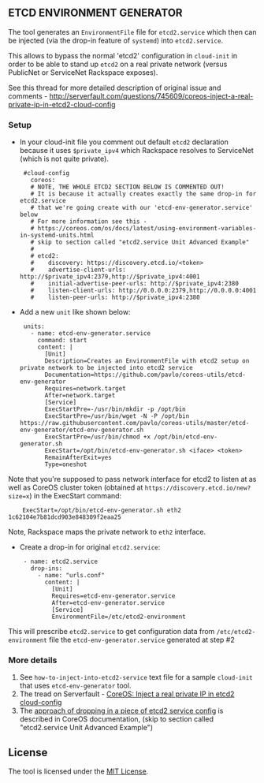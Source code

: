 ## ETCD ENVIRONMENT GENERATOR

The tool generates an `EnvironmentFile` file for `etcd2.service` which then can be injected (via the drop-in feature of `systemd`) into `etcd2.service`.

This allows to bypass the normal 'etcd2' configuration in `cloud-init` in order to be able to stand up `etcd2` on a real private network (versus PublicNet or ServiceNet Rackspace exposes).

See this thread for more detailed description of original issue and comments - http://serverfault.com/questions/745609/coreos-inject-a-real-private-ip-in-etcd2-cloud-config

### Setup

 - In your cloud-init file you comment out default `etcd2` declaration because it uses `$private_ipv4` which Rackspace resolves to ServiceNet (which is not quite private).

        #cloud-config
          coreos:
          # NOTE, THE WHOLE ETCD2 SECTION BELOW IS COMMENTED OUT!
          # It is because it actually creates exactly the same drop-in for etcd2.service
          # that we're going create with our 'etcd-env-generator.service' below
          # For more information see this -
          # https://coreos.com/os/docs/latest/using-environment-variables-in-systemd-units.html
          # skip to section called "etcd2.service Unit Advanced Example"
          #
          # etcd2:
          #    discovery: https://discovery.etcd.io/<token>
          #    advertise-client-urls: http://$private_ipv4:2379,http://$private_ipv4:4001
          #    initial-advertise-peer-urls: http://$private_ipv4:2380
          #    listen-client-urls: http://0.0.0.0:2379,http://0.0.0.0:4001
          #    listen-peer-urls: http://$private_ipv4:2380

 - Add a new `unit` like shown below:

        units:
          - name: etcd-env-generator.service
            command: start
            content: |
              [Unit]
              Description=Creates an EnvironmentFile with etcd2 setup on private network to be injected into etcd2 service
              Documentation=https://github.com/pavlo/coreos-utils/etcd-env-generator
              Requires=network.target
              After=network.target
              [Service]
              ExecStartPre=-/usr/bin/mkdir -p /opt/bin
              ExecStartPre=/usr/bin/wget -N -P /opt/bin https://raw.githubusercontent.com/pavlo/coreos-utils/master/etcd-env-generator/etcd-env-generator.sh
              ExecStartPre=/usr/bin/chmod +x /opt/bin/etcd-env-generator.sh
              ExecStart=/opt/bin/etcd-env-generator.sh <iface> <token>
              RemainAfterExit=yes
              Type=oneshot

Note that you're supposed to pass network interface for etcd2 to listen at as well as CoreOS cluster token (obtained at `https://discovery.etcd.io/new?size=x`) in the ExecStart command:

        ExecStart=/opt/bin/etcd-env-generator.sh eth2 1c62104e7b81dcd903e848309f2eaa25

Note, Rackspace maps the private network to `eth2` interface.

 - Create a drop-in for original `etcd2.service`:

        - name: etcd2.service
          drop-ins:
            - name: "urls.conf"
              content: |
                [Unit]
                Requires=etcd-env-generator.service
                After=etcd-env-generator.service
                [Service]
                EnvironmentFile=/etc/etcd2-environment

This will prescribe `etcd2.service` to get configuration data from `/etc/etcd2-environment` file the `etcd-env-generator.service` generated at step #2

### More details

1. See `how-to-inject-into-etcd2-service` text file for a sample `cloud-init` that uses `etcd-env-generator` tool.
2. The tread on Serverfault - [CoreOS: Inject a real private IP in etcd2 cloud-config](http://serverfault.com/questions/745609/coreos-inject-a-real-private-ip-in-etcd2-cloud-config)
3. The [approach of dropping in a piece of etcd2 service config]( https://coreos.com/os/docs/latest/using-environment-variables-in-systemd-units.html) is described in CoreOS documentation, (skip to section called "etcd2.service Unit Advanced Example")

## License

The tool is licensed under the [MIT License](http://www.opensource.org/licenses/MIT).
